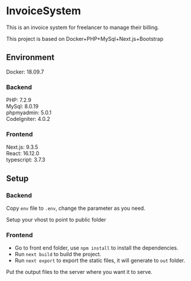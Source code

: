 # InvoiceSystem
This is an invoice system for freelancer to manage their billing.

This project is based on Docker+PHP+MySql+Next.js+Bootstrap

## Environment

Docker: 18.09.7

### Backend

PHP: 7.2.9 <br />
MySql: 8.0.19 <br />
phpmyadmin: 5.0.1 <br />
CodeIgniter: 4.0.2

### Frontend

Next.js: 9.3.5 <br />
React: 16.12.0 <br />
typescript: 3.7.3 <br />

## Setup
### Backend
Copy `env` file to `.env`, change the parameter as you need.

Setup your vhost to point to public folder

### Frontend
  
  - Go to front end folder, use `npm install` to install the dependencies. 
  - Run `next build` to build the project. 
  - Run `next export` to export the static files, it will generate to `out` folder.

Put the output files to the server where you want it to serve.

